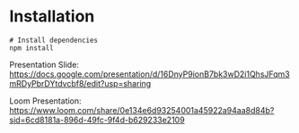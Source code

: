 # Installation

```
# Install dependencies
npm install

```
Presentation Slide:
https://docs.google.com/presentation/d/16DnyP9ionB7bk3wD2i1QhsJFqm3mRDyPbrDYtdvcbf8/edit?usp=sharing

Loom Presentation:
https://www.loom.com/share/0e134e6d93254001a45922a94aa8d84b?sid=6cd8181a-896d-49fc-9f4d-b629233e2109